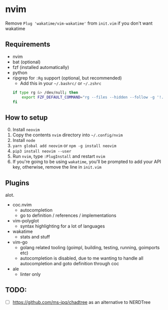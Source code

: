 # nvim 

Remove `Plug 'wakatime/vim-wakatime'` from `init.vim` if you don't want wakatime

## Requirements

- nvim
- bat (optional)
- fzf (installed automatically)
- python
- ripgrep for `:Rg` support (optional, but recommended)
    - Add this in your `~/.bashrc/` or `~/.zshrc` 
    ```sh
    if type rg &> /dev/null; then
        export FZF_DEFAULT_COMMAND="rg --files --hidden --follow -g '!.git/'"
    fi
    ```

## How to setup

0. Install `neovim`
1. Copy the contents `nvim` directory into `~/.config/nvim`
2. Install `node`
3. `yarn global add neovim` or `npm -g install neovim`
4. `pip3 install neovim --user`
5. Run `nvim`, type `:PlugInstall` and restart `nvim`
6. If you're going to be using `wakatime`, you'll be prompted to add your API key, otherwise, remove the line in `init.vim`

## Plugins

alot.

- coc.nvim
    - autocompletion
    - go to definition / references / implementations
- vim-polyglot
    - syntax highlighting for a lot of languages
- wakatime
    - stats and stuff
- vim-go
    - golang related tooling (goimpl, building, testing, running, goimports etc)
    - autocompletion is disabled, due to me wanting to handle all autocompletion and goto definition through coc
- ale
    - linter only

## TODO:

- [ ] https://github.com/ms-jpq/chadtree as an alternative to NERDTree
